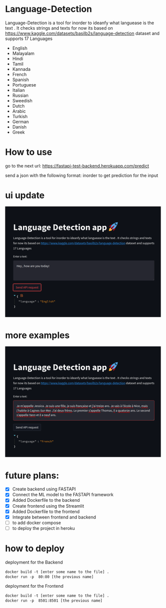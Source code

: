 # Language-Detection  

Language-Detection is a tool for inorder to ideanfy what languease is the text . It checks strings and texts
for now its based on 
https://www.kaggle.com/datasets/basilb2s/language-detection dataset
and supports 17 Languages
* English
* Malayalam
* Hindi
* Tamil
* Kannada
* French
* Spanish
* Portuguese
* Italian
* Russian
* Sweedish
* Dutch
* Arabic
* Turkish
* German
* Danish
* Greek

# How to use
go to the next url:
https://fastapi-test-backend.herokuapp.com/predict

send a json with the following format:
inorder to get prediction for the input

# ui update 
![img_1.png](img_1.png)
# more examples
![img_2.png](img_2.png)
# future plans:
- [x] Create backend using FASTAPI 
- [x] Connect the ML model to the FASTAPI framework
- [x] Added Dockerfile to the backend
- [x] Create frontend using the Streamlit
- [x] Added Dockerfile to the frontend
- [x] Integrate between frontend and backend
- [ ] to add docker compose 
- [ ] to deploy the project in heroku

# how to deploy
 deployment for the Backend
```
docker build -t [enter some name to the file] .
docker run -p  80:80 [the previous name]
```
deployment for the Frontend
```
docker build -t [enter some name to the file] .
docker run -p  8501:8501 [the previous name]
```

